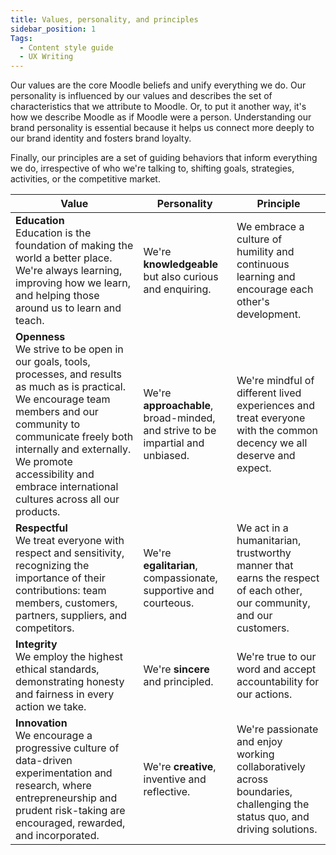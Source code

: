 ```yaml
---
title: Values, personality, and principles
sidebar_position: 1
Tags:
  - Content style guide
  - UX Writing
---
```

Our values are the core Moodle beliefs and unify everything we do. Our personality is influenced by our values and describes the set of characteristics that we attribute to Moodle. Or, to put it another way, it's how we describe Moodle as if Moodle were a person. Understanding our brand personality is essential because it helps us connect more deeply to our brand identity and fosters brand loyalty.  

Finally, our principles are a set of guiding behaviors that inform everything we do, irrespective of who we're talking to, shifting goals, strategies, activities, or the competitive market.

| Value | Personality |  Principle |
|------------------------------|-------------------------------------------------------------------|---------------------------------|
| **Education**<br/>Education is the foundation of making the world a better place. We're always learning, improving how we learn, and helping those around us to learn and teach. | We're **knowledgeable** but also curious and enquiring. | We embrace a culture of humility and continuous learning and encourage each other's development. |
| **Openness**<br/>We strive to be open in our goals, tools, processes, and results as much as is practical. We encourage team members and our community to communicate freely both internally and externally. We promote accessibility and embrace international cultures across all our products. | We're **approachable**, broad-minded, and strive to be impartial and unbiased. | We're mindful of different lived experiences and treat everyone with the common decency we all deserve and expect. |
| **Respectful**<br/>We treat everyone with respect and sensitivity, recognizing the importance of their contributions: team members, customers, partners, suppliers, and competitors. | We're **egalitarian**, compassionate, supportive and courteous. | We act in a humanitarian, trustworthy manner that earns the respect of each other, our community, and our customers. |
| **Integrity**<br/>We employ the highest ethical standards, demonstrating honesty and fairness in every action we take. | We're **sincere** and principled. | We're true to our word and accept accountability for our actions. |
| **Innovation**<br/>We encourage a progressive culture of data-driven experimentation and research, where entrepreneurship and prudent risk-taking are encouraged, rewarded, and incorporated. | We're **creative**, inventive and reflective. | We're passionate and enjoy working collaboratively across boundaries, challenging the status quo, and driving solutions. |
